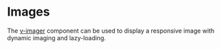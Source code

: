 # Images

The [v-imager](/components/v-imager) component can be used to display a responsive image with dynamic imaging and lazy-loading.

<image-demo-table class="mt-4" />

